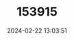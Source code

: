 ---
title: "153915"
category: "Faxonella blairi"
draft: false
date: 2024-02-22 13:03:51
languages:
  English: ["Blair's Fencing Crayfish"]
---